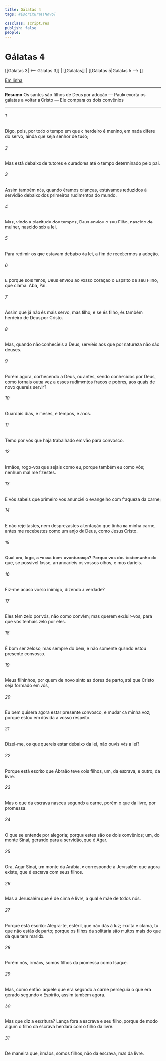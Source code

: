 ```yaml
---
title: Gálatas 4
tags: #Escrituras\NovoT

cssclass: scriptures
publish: false
people:
---
```


# Gálatas 4
[[Gálatas 3| <-- Gálatas 3]] | [[Gálatas]] | [[Gálatas 5|Gálatas 5 --> ]]

[Em linha](https://churchofjesuschrist.org/study/scriptures/nt/gal/4?lang=por)

---
__Resumo__
Os santos são filhos de Deus por adoção — Paulo exorta os gálatas a voltar a Cristo — Ele compara os dois convênios.

---
###### 1 
Digo, pois,  por todo o tempo em que o herdeiro é menino, em nada difere do servo, ainda que seja senhor de tudo;

###### 2 
Mas está debaixo de tutores e curadores até o tempo determinado pelo pai.

###### 3 
Assim também nós, quando éramos crianças, estávamos reduzidos à servidão debaixo dos primeiros rudimentos do mundo.

###### 4 
Mas, vindo a plenitude dos tempos, Deus enviou o seu Filho, nascido de mulher, nascido sob a lei,

###### 5 
Para redimir os que estavam debaixo da lei, a fim de recebermos a adoção.

###### 6 
E porque sois filhos, Deus enviou ao vosso coração o Espírito de seu Filho, que clama: Aba, Pai.

###### 7 
Assim que já não és mais servo, mas filho; e se és filho, és também herdeiro de Deus por Cristo.

###### 8 
Mas, quando não conhecíeis a Deus, servíeis aos que por natureza não são deuses.

###### 9 
Porém agora, conhecendo a Deus, ou antes, sendo conhecidos por Deus, como tornais outra vez a esses rudimentos fracos e pobres, aos quais de novo quereis servir?

###### 10 
Guardais dias, e meses, e tempos, e anos.

###### 11 
Temo por vós que haja trabalhado em vão para convosco.

###### 12 
Irmãos, rogo-vos que sejais como eu, porque também eu  como vós; nenhum mal me fizestes.

###### 13 
E vós sabeis que primeiro vos anunciei o evangelho com fraqueza da carne;

###### 14 
E não rejeitastes, nem desprezastes a tentação que tinha na minha carne, antes me recebestes como um anjo de Deus, como  Jesus Cristo.

###### 15 
Qual era, logo, a vossa bem-aventurança? Porque vos dou testemunho de que, se possível fosse, arrancaríeis os vossos olhos, e mos daríeis.

###### 16 
Fiz-me acaso vosso inimigo, dizendo a verdade?

###### 17 
Eles têm zelo por vós, não como convém; mas querem excluir-vos, para que vós tenhais zelo por eles.

###### 18 
É bom ser zeloso, mas sempre do bem, e não somente quando estou presente convosco.

###### 19 
Meus filhinhos, por quem de novo sinto as dores de parto, até que Cristo seja formado em vós,

###### 20 
Eu bem quisera agora estar presente convosco, e mudar  da minha voz; porque estou em dúvida a vosso respeito.

###### 21 
Dizei-me, os que quereis estar debaixo da lei, não ouvis vós a lei?

###### 22 
Porque está escrito que Abraão teve dois filhos, um, da escrava, e outro, da livre.

###### 23 
Mas o que  da escrava nasceu segundo a carne, porém o que  da livre, por promessa.

###### 24 
O que se entende por alegoria; porque estes são os dois convênios; um, do monte Sinai, gerando  para a servidão, que é Agar.

###### 25 
Ora, Agar  Sinai, um monte da Arábia, e corresponde à Jerusalém que agora existe, que é escrava com seus filhos.

###### 26 
Mas a Jerusalém que é de cima é livre, a qual é mãe de todos nós.

###### 27 
Porque está escrito: Alegra-te, estéril, que não dás à luz; exulta e clama, tu que não estás de parto; porque os filhos da solitária são muitos mais do que  da que tem marido.

###### 28 
Porém nós, irmãos, somos filhos da promessa como Isaque.

###### 29 
Mas, como então, aquele que era  segundo a carne perseguia o que era gerado segundo o Espírito, assim  também agora.

###### 30 
Mas que diz a escritura? Lança fora a escrava e seu filho, porque de modo algum o filho da escrava herdará com o filho da livre.

###### 31 
De maneira que, irmãos, somos filhos, não da escrava, mas da livre.

